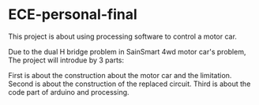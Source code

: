 # ECE-personal-final
This project is about using processing software to control a motor car.

Due to the dual H bridge problem in SainSmart 4wd motor car's problem, The project will introdue by 3 parts:

First is about the construction about the motor car and the limitation.
Second is about the construction of the replaced circuit.
Third is about the code part of arduino and processing.

